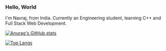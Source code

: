 ### Hello, World

I'm Navraj, from India. Currently an Engineering student, learning C++ and Full Stack Web Development.

[![Anurag's GitHub stats](https://github-readme-stats.vercel.app/api?username=mrneilk)](https://github.com/mrneilk/github-readme-stats)

[![Top Langs](https://github-readme-stats.vercel.app/api/top-langs/?username=mrneilk)](https://github.com/mrneilk/github-readme-stats)
